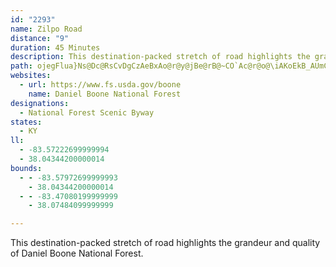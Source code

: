 ```yaml
---
id: "2293"
name: Zilpo Road
distance: "9"
duration: 45 Minutes
description: This destination-packed stretch of road highlights the grandeur and quality of Daniel Boone National Forest.
path: ojegFlua}Ns@Dc@RsCvDgCzAeBxAo@r@y@jBe@rB@~CO`Ac@r@o@\iAKoEkB_AUmCO}ADe@Dm@XcB~Ak@\iALcAWu@BsClCg@Le@?e@Mc@]yBgD_Aq@iAI}Bx@_@Fc@Au@Wo@k@sAyBy@aA_As@gASs@Hk@\aHnHkArBcD~G{@dAeAr@w@R}@D_F_@iFf@_A?oAa@i@y@Sm@Ks@?qAPgAVk@hAs@tAQr@_@n@eAHeAIuCYkAo@m@yBgAc@c@Ym@UmAOmB?mADs@\iAnCuFXeADm@EeCDmAbD}M\s@n@_AxCeBr@}@h@aBTmBCsAUqBKy@c@mAyAaCoC}Bs@oASkASmIFyBNs@Zm@rAy@pDY`Ae@r@_Bh@oCDqAEy@iBoG_@yEo@mD@_Ah@sBHaASkHr@_HBiEb@sAd@c@t@UlFk@l@Ah@FrAx@dAZt@Bt@MfAq@pIgHt@eAh@kARuACy@[sCC_A|C}LRoB^iHzBuLRkCUaB]y@e@m@iCqBi@sAI_B^{IEgAi@yFBsEKgBaA_F[cDYcBo@sAcBsBs@mAe@_BOeAGgAFkBZcBnAyDR_A@cAG}@Yw@e@q@m@[sDq@i@a@i@kAK{@ImEQwCkCwNY}DEsBHyCdAwKKsCc@eBs@sAcGmI}@uAe@eB_@qCo@iCsAsBqDeCoAyAc@_Bg@gG_@m@i@]cAAi@RoA~Ac@Vy@Ny@Me@Yc@_A]mEGSYe@o@_@a@GaANg@d@Wr@?xAd@vDCl@[jAs@z@k@^q@ReADeAKcA[qEkDuAo@}A[qEUoAWuAi@cAq@mAyAa@y@i@_BOgACsBN_Bh@mBbCeEvCmDrBkD~AoB|AeCf@sA`@yBDaBMkCL{@lCcE`@_@l@UT]Ng@?_@E[OYoAoA}@_Bs@cBEy@?i@h@gDHsAEuBm@_F?kBTaB`CsGXgBYsDSoFKeAYkA?a@h@yCCeBk@_EAeBL{C?_AKe@Ya@SEoBXi@_@Yg@?mAXwAJmBKeAi@g@ODc@`@[x@Id@Ix@?zEEX
websites:
  - url: https://www.fs.usda.gov/boone
    name: Daniel Boone National Forest
designations:
  - National Forest Scenic Byway
states:
  - KY
ll:
  - -83.57222699999994
  - 38.04344200000014
bounds:
  - - -83.57972699999993
    - 38.04344200000014
  - - -83.47080199999999
    - 38.07484099999999

---
```


This destination-packed stretch of road highlights the grandeur and quality of Daniel Boone National Forest.
